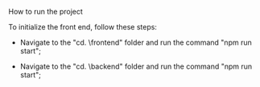 
How to run the project

To initialize the front end, follow these steps:

- Navigate to the "cd. \frontend\" folder and run the command "npm run start";

- Navigate to the "cd. \backend\" folder and run the command "npm run start";